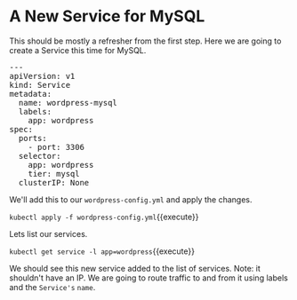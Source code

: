 # A New Service for MySQL

This should be mostly a refresher from the first step. Here we are going to create a Service this time for MySQL.

<pre class="file" data-filename="wordpress-config.yml" data-target="append">
---
apiVersion: v1
kind: Service
metadata:
  name: wordpress-mysql
  labels:
    app: wordpress
spec:
  ports:
    - port: 3306
  selector:
    app: wordpress
    tier: mysql
  clusterIP: None
</pre>

We'll add this to our `wordpress-config.yml` and apply the changes.

`kubectl apply -f wordpress-config.yml`{{execute}}

Lets list our services.

`kubectl get service -l app=wordpress`{{execute}}

We should see this new service added to the list of services. Note: it shouldn't have an IP. We are going to route traffic to and from it using labels and the `Service's` `name`.